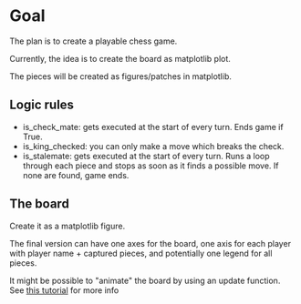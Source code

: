 # Goal
The plan is to create a playable chess game.

Currently, the idea is to create the board as matplotlib plot.

The pieces will be created as figures/patches in matplotlib.

## Logic rules
- is_check_mate: gets executed at the start of every turn. Ends game if True.
- is_king_checked: you can only make a move which breaks the check.
- is_stalemate: gets executed at the start of every turn. Runs a loop through each piece and stops as soon as it finds a possible move. If none are found, game ends.

## The board
Create it as a matplotlib figure.

The final version can have one axes for the board, one axis for each player with player name + captured pieces, and potentially one legend for all pieces.

It might be possible to "animate" the board by using an update function. See [this tutorial](https://github.com/rougier/matplotlib-tutorial/blob/master/README.rst) for more info
